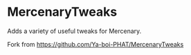 # MercenaryTweaks

Adds a variety of useful tweaks for Mercenary.

Fork from https://github.com/Ya-boi-PHAT/MercenaryTweaks